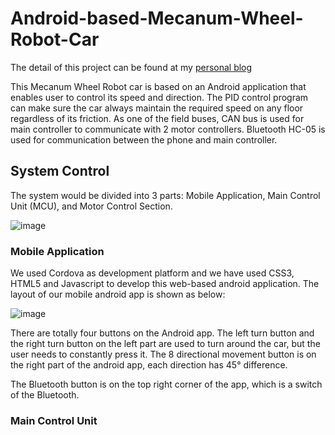 # Android-based-Mecanum-Wheel-Robot-Car

The detail of this project can be found at my [personal blog](http://www.aaronguan.com/robot-car.html) 

This Mecanum Wheel Robot car is based on an Android application that enables user to control its speed and direction. The PID control program can make sure the car always maintain the required speed on any floor regardless of its friction. As one of the field buses, CAN bus is used for main controller to communicate with 2 motor controllers. Bluetooth HC-05 is used for communication between the phone and main controller.

## System Control

The system would be divided into 3 parts: Mobile Application, Main Control Unit (MCU), and Motor Control Section.

![image](http://www.aaronguan.com/images/robotcar/structure.png)

### Mobile Application

We used Cordova as development platform and we have used CSS3, HTML5 and Javascript to develop this web-based android application. The layout of our mobile android app is shown as below:

![image](http://www.aaronguan.com/images/robotcar/mobileapp.png)

There are totally four buttons on the Android app. The left turn button and the right turn button on the left part are used to turn around the car, but the user needs to constantly press it. The 8 directional movement button is on the right part of the android app, each direction has 45° difference.

The Bluetooth button is on the top right corner of the app, which is a switch of the Bluetooth.

### Main Control Unit


